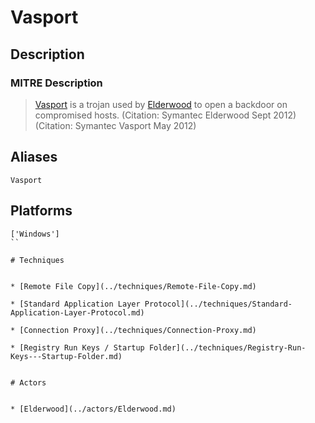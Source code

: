 
# Vasport

## Description

### MITRE Description

> [Vasport](https://attack.mitre.org/software/S0207) is a trojan used by [Elderwood](https://attack.mitre.org/groups/G0066) to open a backdoor on compromised hosts. (Citation: Symantec Elderwood Sept 2012) (Citation: Symantec Vasport May 2012)

## Aliases

```
Vasport
```

## Platforms

```
['Windows']
``

# Techniques


* [Remote File Copy](../techniques/Remote-File-Copy.md)

* [Standard Application Layer Protocol](../techniques/Standard-Application-Layer-Protocol.md)
    
* [Connection Proxy](../techniques/Connection-Proxy.md)
    
* [Registry Run Keys / Startup Folder](../techniques/Registry-Run-Keys---Startup-Folder.md)
    

# Actors


* [Elderwood](../actors/Elderwood.md)

